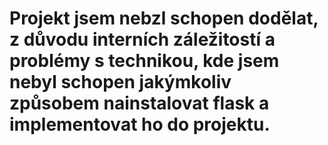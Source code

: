 # Projekt jsem nebzl schopen dodělat, z důvodu interních záležitostí a problémy s technikou, kde jsem nebyl schopen jakýmkoliv způsobem nainstalovat flask a implementovat ho do projektu.
